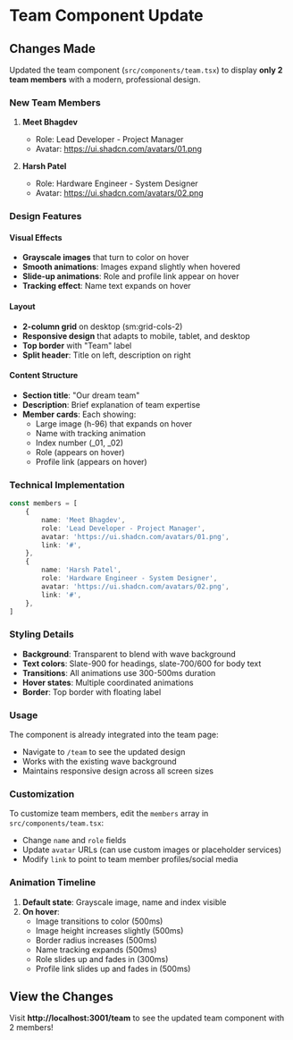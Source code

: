 # Team Component Update

## Changes Made

Updated the team component (`src/components/team.tsx`) to display **only 2 team members** with a modern, professional design.

### New Team Members

1. **Meet Bhagdev**
   - Role: Lead Developer - Project Manager
   - Avatar: https://ui.shadcn.com/avatars/01.png

2. **Harsh Patel**
   - Role: Hardware Engineer - System Designer
   - Avatar: https://ui.shadcn.com/avatars/02.png

### Design Features

#### Visual Effects
- **Grayscale images** that turn to color on hover
- **Smooth animations**: Images expand slightly when hovered
- **Slide-up animations**: Role and profile link appear on hover
- **Tracking effect**: Name text expands on hover

#### Layout
- **2-column grid** on desktop (sm:grid-cols-2)
- **Responsive design** that adapts to mobile, tablet, and desktop
- **Top border** with "Team" label
- **Split header**: Title on left, description on right

#### Content Structure
- **Section title**: "Our dream team"
- **Description**: Brief explanation of team expertise
- **Member cards**: Each showing:
  - Large image (h-96) that expands on hover
  - Name with tracking animation
  - Index number (_01, _02)
  - Role (appears on hover)
  - Profile link (appears on hover)

### Technical Implementation

```typescript
const members = [
    {
        name: 'Meet Bhagdev',
        role: 'Lead Developer - Project Manager',
        avatar: 'https://ui.shadcn.com/avatars/01.png',
        link: '#',
    },
    {
        name: 'Harsh Patel',
        role: 'Hardware Engineer - System Designer',
        avatar: 'https://ui.shadcn.com/avatars/02.png',
        link: '#',
    },
]
```

### Styling Details

- **Background**: Transparent to blend with wave background
- **Text colors**: Slate-900 for headings, slate-700/600 for body text
- **Transitions**: All animations use 300-500ms duration
- **Hover states**: Multiple coordinated animations
- **Border**: Top border with floating label

### Usage

The component is already integrated into the team page:
- Navigate to `/team` to see the updated design
- Works with the existing wave background
- Maintains responsive design across all screen sizes

### Customization

To customize team members, edit the `members` array in `src/components/team.tsx`:
- Change `name` and `role` fields
- Update `avatar` URLs (can use custom images or placeholder services)
- Modify `link` to point to team member profiles/social media

### Animation Timeline

1. **Default state**: Grayscale image, name and index visible
2. **On hover**:
   - Image transitions to color (500ms)
   - Image height increases slightly (500ms)
   - Border radius increases (500ms)
   - Name tracking expands (500ms)
   - Role slides up and fades in (300ms)
   - Profile link slides up and fades in (500ms)

## View the Changes

Visit **http://localhost:3001/team** to see the updated team component with 2 members!
